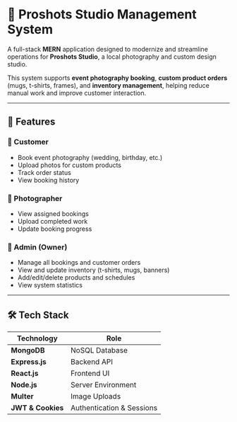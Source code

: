 # 📸 Proshots Studio Management System

A full-stack **MERN** application designed to modernize and streamline operations for **Proshots Studio**, a local photography and custom design studio.

This system supports **event photography booking**, **custom product orders** (mugs, t-shirts, frames), and **inventory management**, helping reduce manual work and improve customer interaction.

---


## 🚀 Features

### 🔹 Customer
- Book event photography (wedding, birthday, etc.)
- Upload photos for custom products
- Track order status
- View booking history

### 🔹 Photographer
- View assigned bookings
- Upload completed work
- Update booking progress

### 🔹 Admin (Owner)
- Manage all bookings and customer orders
- View and update inventory (t-shirts, mugs, banners)
- Add/edit/delete products and schedules
- View system statistics

---

## 🛠️ Tech Stack

| Technology | Role |
|------------|------|
| **MongoDB** | NoSQL Database |
| **Express.js** | Backend API |
| **React.js** | Frontend UI |
| **Node.js** | Server Environment |
| **Multer** | Image Uploads |
| **JWT & Cookies** | Authentication & Sessions |


